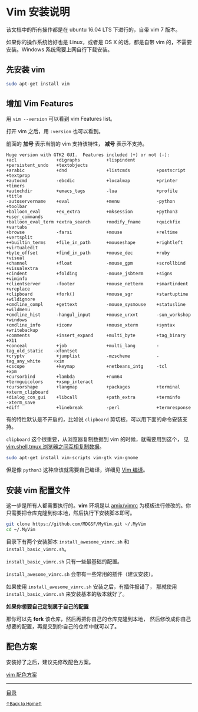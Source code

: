 # Vim 安装说明

该文档中的所有操作都是在 ubuntu 16.04 LTS 下进行的，自带 vim 7 版本。

如果你的操作系统恰好也是 Linux，或者是 OS X 的话，都是自带 vim
的，不需要安装。Windows 系统需要上网自行下载安装。

## 先安装 vim

```bash
sudo apt-get install vim
```

## 增加 Vim Features

用 `vim --version` 可以看到 vim Features list。

打开 vim 之后，用 `:version` 也可以看到。

前面的 **加号** 表示当前的 vim 支持该特性， **减号** 表示不支持。

```
Huge version with GTK2 GUI.  Features included (+) or not (-):
+acl               +digraphs          +lispindent        +persistent_undo   +textobjects
+arabic            +dnd               +listcmds          +postscript        +textprop
+autocmd           -ebcdic            +localmap          +printer           +timers
+autochdir         +emacs_tags        -lua               +profile           +title
-autoservername    +eval              +menu              -python            +toolbar
+balloon_eval      +ex_extra          +mksession         +python3           +user_commands
+balloon_eval_term +extra_search      +modify_fname      +quickfix          +vartabs
+browse            -farsi             +mouse             +reltime           +vertsplit
++builtin_terms    +file_in_path      +mouseshape        +rightleft         +virtualedit
+byte_offset       +find_in_path      +mouse_dec         +ruby              +visual
+channel           +float             -mouse_gpm         +scrollbind        +visualextra
+cindent           +folding           -mouse_jsbterm     +signs             +viminfo
+clientserver      -footer            +mouse_netterm     +smartindent       +vreplace
+clipboard         +fork()            +mouse_sgr         +startuptime       +wildignore
+cmdline_compl     +gettext           -mouse_sysmouse    +statusline        +wildmenu
+cmdline_hist      -hangul_input      +mouse_urxvt       -sun_workshop      +windows
+cmdline_info      +iconv             +mouse_xterm       +syntax            +writebackup
+comments          +insert_expand     +multi_byte        +tag_binary        +X11
+conceal           +job               +multi_lang        -tag_old_static    -xfontset
+cryptv            +jumplist          -mzscheme          -tag_any_white     +xim
+cscope            +keymap            +netbeans_intg     -tcl               +xpm
+cursorbind        +lambda            +num64             +termguicolors     +xsmp_interact
+cursorshape       +langmap           +packages          +terminal          +xterm_clipboard
+dialog_con_gui    +libcall           +path_extra        +terminfo          -xterm_save
+diff              +linebreak         -perl              +termresponse
```

有的特性默认是不开启的，比如说 `clipboard` 剪切板，可以用下面的命令安装支持。

`clipboard` 这个很重要，从浏览器复制数据到 vim 的时候，就需要用到这个，
见 [vim,shell,tmux,浏览器之间互相复制数据](README_vim_2_copydata.md)。

```bash
sudo apt-get install vim-scripts vim-gtk vim-gnome
```

但是像 `python3` 这种应该就需要自己编译，详细见 [Vim 编译](README_vim_4_build.md)。

## 安装 vim 配置文件

这一步是所有人都需要执行的。**vim** 环境是以 [amix/vimrc](https://github.com/amix/vimrc) 为模板进行修改的。你只需要把仓库克隆到你本地，然后执行下安装脚本即可。

```bash
git clone https://github.com/MDGSF/MyVim.git ~/.MyVim
cd ~/.MyVim
```

目录下有两个安装脚本 `install_awesome_vimrc.sh` 和 `install_basic_vimrc.sh`。

`install_basic_vimrc.sh` 只有一些最基础的配置。

`install_awesome_vimrc.sh` 会带有一些常用的插件（建议安装）。

如果使用 `install_awesome_vimrc.sh` 安装之后，有插件报错了，
那就使用 `install_basic_vimrc.sh` 来安装基本的版本就好了。

**如果你想要自己定制属于自己的配置**

那你可以先 **fork** 该仓库，然后再把你自己的仓库克隆到本地，
然后修改成你自己想要的配置，再提交到你自己的仓库中就可以了。

## 配色方案

安装好了之后，建议先修改配色方案。

[vim 配色方案](README_vim_2_colorscheme.md)

* * *

[目录](README.md)

<a href='https://github.com/MDGSF/MyVim'><small>↑Back to Home↑</small></a>

